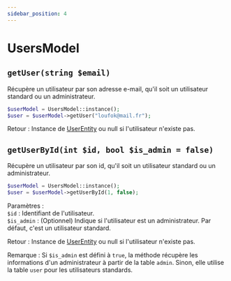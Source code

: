 ```yaml
---
sidebar_position: 4
---
```


# UsersModel

## `getUser(string $email)`
Récupère un utilisateur par son adresse e-mail, qu'il soit un utilisateur standard ou un administrateur.

```php
$userModel = UsersModel::instance();
$user = $userModel->getUser("loufok@mail.fr");
```

Retour : Instance de [UserEntity](/docs/entities/userentity) ou null si l'utilisateur n'existe pas.

## `getUserById(int $id, bool $is_admin = false)`
Récupère un utilisateur par son id, qu'il soit un utilisateur standard ou un administrateur.

```php
$userModel = UsersModel::instance();
$user = $userModel->getUserById(1, false);
```

Paramètres :\
    `$id` : Identifiant de l'utilisateur.\
    `$is_admin` : (Optionnel) Indique si l'utilisateur est un administrateur. Par défaut, c'est un utilisateur standard.

Retour : Instance de [UserEntity](/docs/entities/userentity) ou null si l'utilisateur n'existe pas.

Remarque : Si `$is_admin` est défini à `true`, la méthode récupère les informations d'un administrateur à partir de la table `admin`. Sinon, elle utilise la table `user` pour les utilisateurs standards.